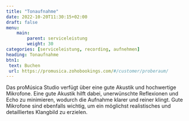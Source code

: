 ```yaml
---
title: "Tonaufnahme"
date: 2022-10-20T11:30:15+02:00
draft: false
menu:
    main:
        parent: serviceleistung
        weight: 30
categories: [serviceleistung, recording, aufnehmen]
heading: Tonaufnahme
btn1:
 text: Buchen
 url: https://promusica.zohobookings.com/#/customer/proberaum/
---
```


Das proMúsica Studio verfügt über eine gute Akustik und hochwertige Mikrofone. Eine gute Akustik hilft dabei, unerwünschte Reflexionen und Echo zu minimieren, wodurch die Aufnahme klarer und reiner klingt. Gute Mikrofone sind ebenfalls wichtig, um ein möglichst realistisches und detailliertes Klangbild zu erzielen.
